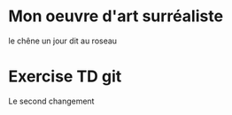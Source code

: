 # Mon oeuvre d'art surréaliste 
le chêne un jour dit au roseau
# Exercise TD git
Le second changement 
